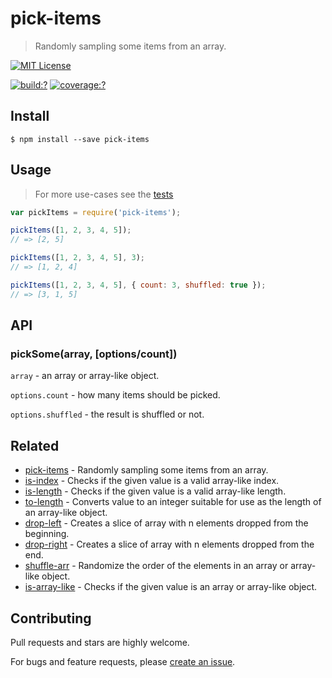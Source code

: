 # pick-items

> Randomly sampling some items from an array.


[![MIT License](https://img.shields.io/badge/license-MIT_License-green.svg?style=flat-square)](https://github.com/mock-end/pick-items/blob/master/LICENSE)

[![build:?](https://img.shields.io/travis/mock-end/pick-items/master.svg?style=flat-square)](https://travis-ci.org/mock-end/pick-items)
[![coverage:?](https://img.shields.io/coveralls/mock-end/pick-items/master.svg?style=flat-square)](https://coveralls.io/github/mock-end/pick-items)



## Install

```
$ npm install --save pick-items 
```



## Usage

> For more use-cases see the [tests](https://github.com/mock-end/pick-items/blob/master/test/spec/index.js)

```js
var pickItems = require('pick-items');

pickItems([1, 2, 3, 4, 5]);
// => [2, 5]

pickItems([1, 2, 3, 4, 5], 3);
// => [1, 2, 4]

pickItems([1, 2, 3, 4, 5], { count: 3, shuffled: true });
// => [3, 1, 5]
```

## API

### pickSome(array, [options/count])

`array` - an array or array-like object.

`options.count` - how many items should be picked.

`options.shuffled` - the result is shuffled or not.


## Related

- [pick-items](https://github.com/mock-end/pick-items) - Randomly sampling some items from an array. 
- [is-index](https://github.com/gearcase/is-index) - Checks if the given value is a valid array-like index.
- [is-length](https://github.com/gearcase/is-length) - Checks if the given value is a valid array-like length.
- [to-length](https://github.com/gearcase/to-length) - Converts value to an integer suitable for use as the length of an array-like object.
- [drop-left](https://github.com/gearcase/drop-left) - Creates a slice of array with n elements dropped from the beginning.
- [drop-right](https://github.com/gearcase/drop-right) - Creates a slice of array with n elements dropped from the end.
- [shuffle-arr](https://github.com/mock-end/shuffle-arr) - Randomize the order of the elements in an array or array-like object. 
- [is-array-like](https://github.com/gearcase/is-array-like) - Checks if the given value is an array or array-like object.

## Contributing

Pull requests and stars are highly welcome.

For bugs and feature requests, please [create an issue](https://github.com/mock-end/pick-items/issues/new).
